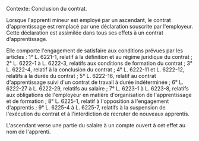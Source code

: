 Contexte: Conclusion du contrat.

Lorsque l'apprenti mineur est employé par un ascendant, le contrat d'apprentissage est remplacé par une déclaration souscrite par l'employeur. Cette déclaration est assimilée dans tous ses effets à un contrat d'apprentissage.

Elle comporte l'engagement de satisfaire aux conditions prévues par les articles : 1° L. 6221-1, relatif à la définition et au régime juridique du contrat ; 2° L. 6222-1 à L. 6222-3, relatifs aux conditions de formation du contrat ; 3° L. 6222-4, relatif à la conclusion du contrat ; 4° L. 6222-11 et L. 6222-12, relatifs à la durée du contrat ; 5° L. 6222-16, relatif au contrat d'apprentissage suivi d'un contrat de travail à durée indéterminée ; 6° L. 6222-27 à L. 6222-29, relatifs au salaire ; 7° L. 6223-1 à L. 6223-8, relatifs aux obligations de l'employeur en matière d'organisation de l'apprentissage et de formation ; 8° L. 6225-1, relatif à l'opposition à l'engagement d'apprentis ; 9° L. 6225-4 à L. 6225-7, relatifs à la suspension de l'exécution du contrat et à l'interdiction de recruter de nouveaux apprentis.

L'ascendant verse une partie du salaire à un compte ouvert à cet effet au nom de l'apprenti.